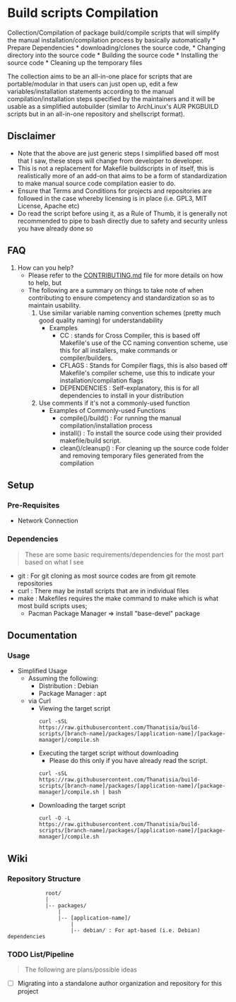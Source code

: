 # Build scripts Compilation

Collection/Compilation of package build/compile scripts that will simplify the manual installation/compilation process by basically automatically
    * Prepare Dependencies
    * downloading/clones the source code,
    * Changing directory into the source code
    * Building the source code
    * Installing the source code
    * Cleaning up the temporary files

The collection aims to be an all-in-one place for scripts that are portable/modular in that users can just open up, edit a few variables/installation statements according to the manual compilation/installation steps specified by the maintainers
and it will be usable as a simplified autobuilder (similar to ArchLinux's AUR PKGBUILD scripts but in an all-in-one repository and shellscript format).


## Disclaimer
 * Note that the above are just generic steps I simplified based off most that I saw, these steps will change from developer to developer.
 * This is not a replacement for Makefile buildscripts in of itself, this is realistically more of an add-on that aims to be a form of standardization to make manual source code compilation easier to do.
 * Ensure that Terms and Conditions for projects and repositories are followed in the case whereby licensing is in place (i.e. GPL3, MIT License, Apache etc)
 * Do read the script before using it, as a Rule of Thumb, it is generally not recommended to pipe to bash directly due to safety and security unless you have already done so


## FAQ
1. How can you help?
    + Please refer to the [CONTRIBUTING.md](contributing.md) file for more details on how to help, but
    - The following are a summary on things to take note of when contributing to ensure competency and standardization so as to maintain usability.
        1. Use similar variable naming convention schemes (pretty much good quality naming) for understandability
            - Examples
                + CC : stands for Cross Compiler, this is based off Makefile's use of the CC naming convention scheme, use this for all installers, make commands or compiler/builders.
                + CFLAGS : Stands for Compiler flags, this is also based off Makefile's compiler scheme, use this to indicate your installation/compilation flags
                + DEPENDENCIES : Self-explanatory, this is for all dependencies to install in your distribution
        2. Use comments if it's not a commonly-used function
            - Examples of Commonly-used Functions
                + compile()/build() : For running the manual compilation/installation process
                + install() : To install the source code using their provided makefile/build script.
                + clean()/cleanup() : For cleaning up the source code folder and removing temporary files generated from the compilation

## Setup
### Pre-Requisites
 * Network Connection

### Dependencies
> These are some basic requirements/dependencies for the most part based on what I see
+ git : For git cloning as most source codes are from git remote repositories
+ curl : There may be install scripts that are in individual files
+ make : Makefiles requires the make command to make which is what most build scripts uses;
    - Pacman Package Manager => install "base-devel" package

## Documentation
### Usage
- Simplified Usage
    - Assuming the following:
        * Distribution : Debian
        * Package Manager : apt
    - via Curl
        - Viewing the target script
            ```console
            curl -sSL https://raw.githubusercontent.com/Thanatisia/build-scripts/[branch-name]/packages/[application-name]/[package-manager]/compile.sh
            ```
        - Executing the target script without downloading
            + Please do this only if you have already read the script.
            ```console
            curl -sSL https://raw.githubusercontent.com/Thanatisia/build-scripts/[branch-name]/packages/[application-name]/[package-manager]/compile.sh | bash
            ```
        - Downloading the target script
            ```console
            curl -O -L https://raw.githubusercontent.com/Thanatisia/build-scripts/[branch-name]/packages/[application-name]/[package-manager]/compile.sh
            ```

## Wiki
### Repository Structure
```
            root/
            |
            |-- packages/
                |
                |-- [application-name]/
                    |
                    |-- debian/ : For apt-based (i.e. Debian) dependencies
```

### TODO List/Pipeline
> The following are plans/possible ideas
+ [ ] Migrating into a standalone author organization and repository for this project


